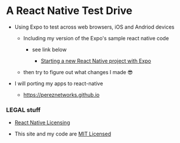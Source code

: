 # A React Native Test Drive

- Using Expo to test across web browsers, iOS and Andriod devices 
  
  - Including my version of the Expo's sample react native code
    
    - see link below 

      - [Starting a new React Native project with Expo](https://reactnative.dev/docs/environment-setup)

   - then try to figure out what changes I made 😎

- I will porting my apps to react-native 
    - https://pereznetworks.github.io

### LEGAL stuff
  - [React Native Licensing](https://github.com/facebook/react-native?tab=readme-ov-file#-license) 
  
  - This site and my code are [MIT Licensed](./LICENSE)
